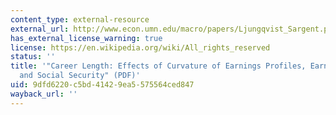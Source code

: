 ```yaml
---
content_type: external-resource
external_url: http://www.econ.umn.edu/macro/papers/Ljungqvist_Sargent.pdf
has_external_license_warning: true
license: https://en.wikipedia.org/wiki/All_rights_reserved
status: ''
title: '"Career Length: Effects of Curvature of Earnings Profiles, Earnings Shocks,
  and Social Security" (PDF)'
uid: 9dfd6220-c5bd-4142-9ea5-575564ced847
wayback_url: ''
---
```

